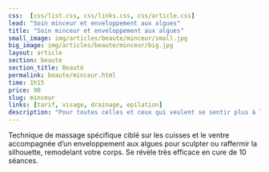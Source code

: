 ```yaml
---
css:  [css/list.css, css/links.css, css/article.css]
lead: "Soin minceur et enveloppement aux algues"
title: "Soin minceur et enveloppement aux algues"
small_image: img/articles/beaute/minceur/small.jpg
big_image: img/articles/beaute/minceur/big.jpg
layout: article
section: beaute
section_title: Beauté
permalink: beaute/minceur.html
time: 1h15
price: 90
slug: minceur
links: [tarif, visage, drainage, epilation]
description: "Pour toutes celles et ceux qui veulent se sentir plus à l'aise dans leurs corps."
---
```

Technique de massage spécifique ciblé sur les cuisses et le ventre accompagnée d’un enveloppement 
aux algues pour sculpter ou raffermir la silhouette, remodelant votre corps. 
Se révèle très efficace en cure de 10 séances.
